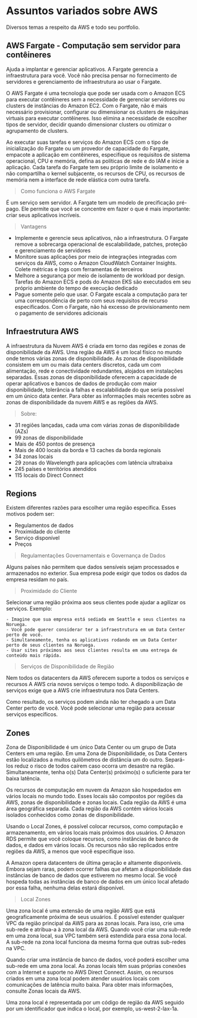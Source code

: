 # Assuntos variados sobre AWS

Diversos temas a respeito da AWS e todo seu portfolio.

## AWS Fargate - Computação sem servidor para contêineres

Ajuda a implantar e gerenciar aplicativos. A Fargate gerencia a infraestrutura para você. Você não precisa pensar no fornecimento de servidores e gerenciamento de infraestrutura ao usar o Fargate.

O AWS Fargate é uma tecnologia que pode ser usada com o Amazon ECS para executar contêineres sem a necessidade de gerenciar servidores ou clusters de instâncias do Amazon EC2. Com o Fargate, não é mais necessário provisionar, configurar ou dimensionar os clusters de máquinas virtuais para executar contêineres. Isso elimina a necessidade de escolher tipos de servidor, decidir quando dimensionar clusters ou otimizar o agrupamento de clusters.

Ao executar suas tarefas e serviços do Amazon ECS com o tipo de inicialização do Fargate ou um provedor de capacidade do Fargate, empacote a aplicação em contêineres, especifique os requisitos de sistema operacional, CPU e memória, defina as políticas de rede e do IAM e inicie a aplicação. Cada tarefa do Fargate tem seu próprio limite de isolamento e não compartilha o kernel subjacente, os recursos de CPU, os recursos de memória nem a interface de rede elástica com outra tarefa.

> Como funciona o AWS Fargate

É um serviço sem servidor. A Fargate tem um modelo de precificação pré-pago. Ele permite que você se concentre em fazer o que é mais importante: criar seus aplicativos incríveis.

> Vantagens

- Implemente e gerencie seus aplicativos, não a infraestrutura. O Fargate remove a sobrecarga operacional de escalabilidade, patches, proteção e gerenciamento de servidores
- Monitore suas aplicações por meio de integrações integradas com serviços da AWS, como o Amazon CloudWatch Container Insights. Colete métricas e logs com ferramentas de terceiros
- Melhore a segurança por meio de isolamento de workload por design. Tarefas do Amazon ECS e pods do Amazon EKS são executados em seu próprio ambiente do tempo de execução dedicado
- Pague somente pelo que usar. O Fargate escala a computação para ter uma correspondência de perto com seus requisitos de recurso especificados. Com o Fargate, não há excesso de provisionamento nem o pagamento de servidores adicionais

## Infraestrutura AWS

A infraestrutura da Nuvem AWS é criada em torno das regiões e zonas de disponibilidade da AWS. Uma região da AWS é um local físico no mundo onde temos várias zonas de disponibilidade. As zonas de disponibilidade consistem em um ou mais data centers discretos, cada um com alimentação, rede e conectividade redundantes, alojados em instalações separadas. Essas zonas de disponibilidade oferecem a capacidade de operar aplicativos e bancos de dados de produção com maior disponibilidade, tolerância a falhas e escalabilidade do que seria possível em um único data center. Para obter as informações mais recentes sobre as zonas de disponibilidade da nuvem AWS e as regiões da AWS.

> Sobre:

- 31 regiões lançadas, cada uma com várias zonas de disponibilidade (AZs)
- 99 zonas de disponibilidade
- Mais de 450 pontos de presença
- Mais de 400 locais da borda e 13 caches da borda regionais
- 34 zonas locais
- 29 zonas do Wavelength para aplicações com latência ultrabaixa
- 245 países e territórios atendidos
- 115 locais do Direct Connect

## Regions 

Existem diferentes razões para escolher uma região específica. Esses motivos podem ser:

- Regulamentos de dados
- Proximidade do cliente
- Serviço disponível
- Preços

> Regulamentações Governamentais e Governança de Dados

Alguns países não permitem que dados sensíveis sejam processados e armazenados no exterior. Sua empresa pode exigir que todos os dados da empresa residam no país.

> Proximidade do Cliente

Selecionar uma região próxima aos seus clientes pode ajudar a agilizar os serviços. Exemplo:

    - Imagine que sua empresa está sediada em Seattle e seus clientes na Noruega.
    - Você pode querer considerar ter a infraestrutura em um Data Center perto de você.
    - Simultaneamente, tenha os aplicativos rodando em um Data Center perto de seus clientes na Noruega.
    - Usar sites próximos aos seus clientes resulta em uma entrega de conteúdo mais rápida.

> Serviços de Disponibilidade de Região

Nem todos os datacenters da AWS oferecem suporte a todos os serviços e recursos A AWS cria novos serviços o tempo todo. A disponibilização de serviços exige que a AWS crie infraestrutura nos Data Centers.

Como resultado, os serviços podem ainda não ter chegado a um Data Center perto de você. Você pode selecionar uma região para acessar serviços específicos.

## Zones

Zona de Disponibilidade é um único Data Center ou um grupo de Data Centers em uma região. Em uma Zona de Disponibilidade, os Data Centers estão localizados a muitos quilômetros de distância um do outro. Separá-los reduz o risco de todos caírem caso ocorra um desastre na região. Simultaneamente, tenha o(s) Data Center(s) próximo(s) o suficiente para ter baixa latência.

Os recursos de computação em nuvem da Amazon são hospedados em vários locais no mundo todo. Esses locais são compostos por regiões da AWS, zonas de disponibilidade e zonas locais. Cada região da AWS é uma área geográfica separada. Cada região da AWS contém vários locais isolados conhecidos como zonas de disponibilidade.

Usando o Local Zones, é possível colocar recursos, como computação e armazenamento, em vários locais mais próximos dos usuários. O Amazon RDS permite que você coloque recursos, como instâncias de banco de dados, e dados em vários locais. Os recursos não são replicados entre regiões da AWS, a menos que você especifique isso.

A Amazon opera datacenters de última geração e altamente disponíveis. Embora sejam raras, podem ocorrer falhas que afetam a disponibilidade das instâncias de banco de dados que estiverem no mesmo local. Se você hospeda todas as instâncias de banco de dados em um único local afetado por essa falha, nenhuma delas estará disponível.

> Local Zones

Uma zona local é uma extensão de uma região AWS que está geograficamente próxima de seus usuários. É possível estender qualquer VPC da região principal da AWS para as zonas locais. Para isso, crie uma sub-rede e atribua-a à zona local da AWS. Quando você criar uma sub-rede em uma zona local, sua VPC também será estendida para essa zona local. A sub-rede na zona local funciona da mesma forma que outras sub-redes na VPC.

Quando criar uma instância de banco de dados, você poderá escolher uma sub-rede em uma zona local. As zonas locais têm suas próprias conexões com a Internet e suporte no AWS Direct Connect. Assim, os recursos criados em uma zona local podem atender usuários locais com comunicações de latência muito baixa. Para obter mais informações, consulte Zonas locais da AWS.

Uma zona local é representada por um código de região da AWS seguido por um identificador que indica o local, por exemplo, us-west-2-lax-1a.
